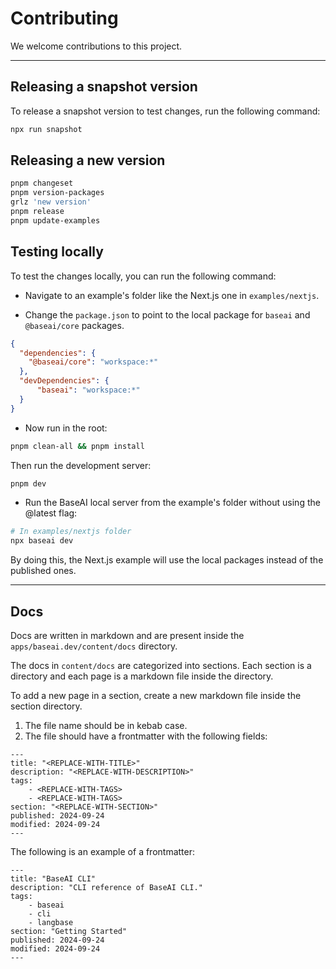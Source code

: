 # Contributing

We welcome contributions to this project.

---

## Releasing a snapshot version

To release a snapshot version to test changes, run the following command:

```bash
npx run snapshot
```

## Releasing a new version

```bash
pnpm changeset
pnpm version-packages
grlz 'new version'
pnpm release
pnpm update-examples
```

## Testing locally

To test the changes locally, you can run the following command:

- Navigate to an example's folder like the Next.js one in `examples/nextjs`.

- Change the `package.json` to point to the local package for `baseai` and `@baseai/core` packages.

```json
{
  "dependencies": {
    "@baseai/core": "workspace:*"
  },
  "devDependencies": {
      "baseai": "workspace:*"
  }
}
```

- Now run in the root:

```bash
pnpm clean-all && pnpm install
```

Then run the development server:

```bash
pnpm dev
```

- Run the BaseAI local server from the example's folder without using the @latest flag:

```bash
# In examples/nextjs folder
npx baseai dev
```

By doing this, the Next.js example will use the local packages instead of the published ones.

---

## Docs

Docs are written in markdown and are present inside the `apps/baseai.dev/content/docs` directory.

The docs in `content/docs` are categorized into sections. Each section is a directory and each page is a markdown file inside the directory.

To add a new page in a section, create a new markdown file inside the section directory.

1. The file name should be in kebab case.
2. The file should have a frontmatter with the following fields:

```mdx
---
title: "<REPLACE-WITH-TITLE>"
description: "<REPLACE-WITH-DESCRIPTION>"
tags:
    - <REPLACE-WITH-TAGS>
    - <REPLACE-WITH-TAGS>
section: "<REPLACE-WITH-SECTION>"
published: 2024-09-24
modified: 2024-09-24
---
```

The following is an example of a frontmatter:

```mdx
---
title: "BaseAI CLI"
description: "CLI reference of BaseAI CLI."
tags:
    - baseai
    - cli
    - langbase
section: "Getting Started"
published: 2024-09-24
modified: 2024-09-24
---
```

